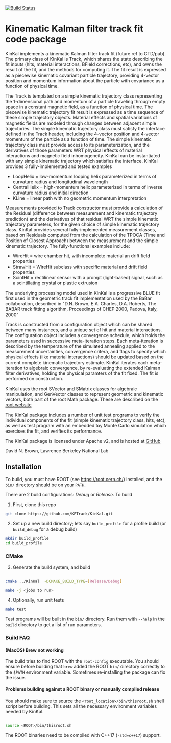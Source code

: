 [![Build Status](https://travis-ci.org/KFTrack/KinKal.svg?branch=master)](https://travis-ci.org/KFTrack/KinKal)

# Kinematic Kalman filter track fit code package

  KinKal implements a kinematic Kalman filter track fit (future ref to CTD/pub).
  The primary class of KinKal is Track, which shares the state describing
  the fit inputs (hits, material interactions, BField corrections, etc), and owns the result of the fit,
  and the methods for computing it.  The fit result is expressed as a piecewise kinematic covariant
  particle trajectory, providing 4-vector position and  momentum information about the particle with covariance
  as a function of physical time.

  The Track is templated on a simple kinematic trajectory class representing the 1-dimensional path and
  momentum of a particle traveling through empty space in a constant magnetic field, as a function of physical time.
  The piecewise kinematic trajectory fit result is expressed as a time sequence of these simple trajectory objects.
  Material effects and spatial variations of magnetic fields are modeled through changes between adjacent simple
  trajectories.  The simple kinematic trajectory class must satisfy the interface defined in the Track header, including
  the 4-vector position and 4-vector momentum of the particle as a function of time.  The simple kinematic trajectory class must
  provide access to its parameterization, and the derivatives of those parameters WRT physical effects of material interactions
  and magnetic field inhomogeneity.  KinKal can be instantiated with any simple kinematic trajectory which satisfies the interface.
  KinKal provides 3 fully-implemented and tested examples
   * LoopHelix = low-momentum looping helix parameterized in terms of curvature radius and longitudinal wavelength
   * CentralHelix = high-momentum helix parameterized in terms of inverse curvature radius and initial direction
   * KLine = linear path with no geometric momentum interpretation

  Measurements provided to Track constructor must provide a calculation of the Residual (difference between measurement
  and kinematic trajectory prediction) and the derivatives of that residual WRT the simple kinematic trajectory parameters,
  for the given choice of simple kinematic trajectory class.  KinKal provides several fully-implemented measurement classes,
  based on Residuals computed from the calculation of the TPOCA (Time and Position of Closest Approach) between the measurement
  and the simple kinematic trajectory.  The fully-functional examples include:
   * WireHit = wire chamber hit, with incomplete material an drift field properties
   * StrawHit = WireHit subclass with specific material and drift field properties
   * ScintHit = rectilinear sensor with a prompt (light-based) signal, such as a scintillating crystal or plastic extrusion

  The underlying processing model used in KinKal is a progressive BLUE fit first used in the geometric track fit implementation used by the BaBar
  collaboration, described in "D.N. Brown, E.A. Charles, D.A. Roberts, The BABAR track fitting algorithm, Proceedings of CHEP 2000, Padova, Italy, 2000"

  Track is constructed from a configuration object which can be shared between many instances, and a unique set of hit and
  material interactions.  The configuration object includes a convergence schedule, which holds the parameters used in successive
  meta-iteration steps.  Each meta-iteration is described by the temperature of the simulated annealing applied to the measurement
  uncertainties, convergence critera, and flags to specify which physical effects (like material interactions) should be updated
  based on the current complete kinematic trajectory estimate.  KinKal iterates each meta-iteration to algebraic convergence,
  by re-evaluating the extended Kalman filter derivatives, holding the physical paramters of the fit fixed.
  The fit is performed on construction.

  KinKal uses the root SVector and SMatrix classes for algebraic manipulation, and GenVector classes to represent geometric and
  kinematic vectors, both part of the root Math package.  These are described on the [root website](https://root.cern.ch/root/html608/namespaceROOT_1_1Math.html)

  The KinKal package includes a number of unit test programs to verify the individual components of the fit (simple kinematic
  trajectory class, hits, etc), as well as test program with an embedded toy Monte Carlo simulation which exercises the fit,
  and verifies its performance.

  The KinKal package is licensed under Apache v2, and is hosted at [GitHub](https://github.com/KFTrack/KinKal.git)

  David N. Brown, Lawrence Berkeley National Lab

## Installation

To build, you must have ROOT (see https://root.cern.ch/) installed, and the `bin/` directory should be on your `PATH`.


There are 2 build configurations: *Debug* or *Release*.  To build 

1. First, clone this repo

```bash
git clone https://github.com/KFTrack/KinKal.git
```

2. Set up a new build directory; lets say `build_profile` for a profile build (or `build_debug` for a debug build)
```bash
mkdir build_profile
cd build_profile

```

### CMake

3. Generate the build system, and build

```bash

cmake ../KinKal  -DCMAKE_BUILD_TYPE=[Release/Debug]

make -j <jobs to run>
```
4. Optionally, run unit tests

```bash
make test
```

Test programs will be built in the `bin/` directory. Run them with `--help` in the `build` directory to get a list of run parameters.

### Build FAQ
#### (MacOS) Brew not working
The build tries to find ROOT with the `root-config` executable. You should ensure before building that `brew` added the ROOT `bin/` directory correctly to the `$PATH` environment variable. Sometimes re-installing the package can fix the issue.

#### Problems building against a ROOT binary or manually compiled release
You should make sure to source the `<root_location>/bin/thisroot.sh` shell script before building. This sets all the necessary environment variables needed by KinKal.
```bash

source <ROOT>/bin/thisroot.sh

```

The ROOT binaries need to be compiled with C++17 (`-std=c++17`) support.
